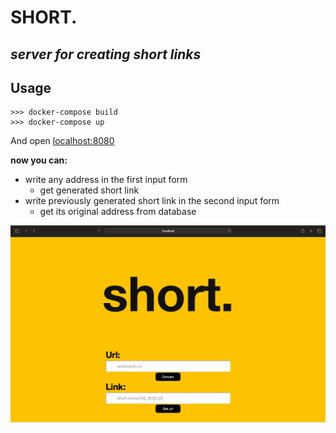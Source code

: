 # SHORT.
## *server for creating short links*

## Usage 
```
>>> docker-compose build
>>> docker-compose up
```

 And open [localhost:8080](http://localhost:8080)

**now you can:**
- write any address in the first input form
    - get generated short link
- write previously generated short link in the second input form
    - get its original address from database

![Index](/img/index_page.png)



